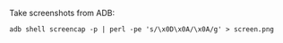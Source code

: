 Take screenshots from ADB:
```
adb shell screencap -p | perl -pe 's/\x0D\x0A/\x0A/g' > screen.png
```
